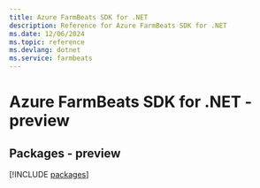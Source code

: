```yaml
---
title: Azure FarmBeats SDK for .NET
description: Reference for Azure FarmBeats SDK for .NET
ms.date: 12/06/2024
ms.topic: reference
ms.devlang: dotnet
ms.service: farmbeats
---
```

# Azure FarmBeats SDK for .NET - preview
## Packages - preview
[!INCLUDE [packages](farmbeats-index.md)]